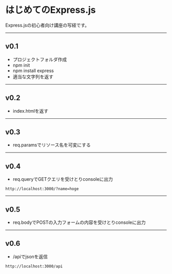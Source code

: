 # はじめてのExpress.js

Express.jsの初心者向け講座の写経です。

---

## v0.1

- プロジェクトフォルダ作成
- npm init
- npm install express
- 適当な文字列を返す

---

## v0.2

- index.htmlを返す

---

## v0.3

- req.paramsでリソース名を可変にする

---

## v0.4

- req.queryでGETクエリを受けとりconsoleに出力

```
http://localhost:3000/?name=hoge
```

---

## v0.5

- req.bodyでPOSTの入力フォームの内容を受けとりconsoleに出力

---

## v0.6

- /apiでjsonを返信

```
http://localhost:3000/api
```